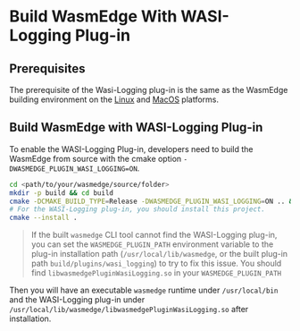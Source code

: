 # Build WasmEdge With WASI-Logging Plug-in

## Prerequisites

The prerequisite of the Wasi-Logging plug-in is the same as the WasmEdge building environment on the [Linux](linux.md) and [MacOS](macos.md) platforms.

## Build WasmEdge with WASI-Logging Plug-in

To enable the WASI-Logging Plug-in, developers need to build the WasmEdge from source with the cmake option `-DWASMEDGE_PLUGIN_WASI_LOGGING=ON`.

```bash
cd <path/to/your/wasmedge/source/folder>
mkdir -p build && cd build
cmake -DCMAKE_BUILD_TYPE=Release -DWASMEDGE_PLUGIN_WASI_LOGGING=ON .. && make -j
# For the WASI-Logging plug-in, you should install this project.
cmake --install .
```

> If the built `wasmedge` CLI tool cannot find the WASI-Logging plug-in, you can set the `WASMEDGE_PLUGIN_PATH` environment variable to the plug-in installation path (`/usr/local/lib/wasmedge`, or the built plug-in path `build/plugins/wasi_logging`) to try to fix this issue. You should find `libwasmedgePluginWasiLogging.so` in your `WASMEDGE_PLUGIN_PATH`

Then you will have an executable `wasmedge` runtime under `/usr/local/bin` and the WASI-Logging plug-in under `/usr/local/lib/wasmedge/libwasmedgePluginWasiLogging.so` after installation.
